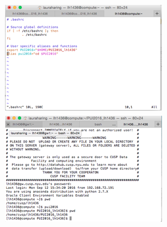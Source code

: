 

![alt text](https://github.com/lh1436/PUI2016_lh1436/blob/master/bashrc%20screenshot.png "bashrc screenshot")


![alt text](https://github.com/lh1436/PUI2016_lh1436/blob/master/alias%2C%20env%20var%20commands.png "alias & env var screenshot")
